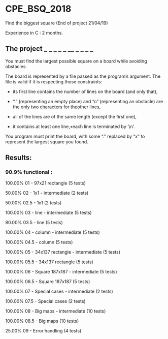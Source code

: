 # CPE_BSQ_2018
Find the biggest square (End of project 21/04/19)

Experience in C : 2 months.

## The project _ _ _ _ _ __ _ _ _ _

You must find the largest possible square on a board while avoiding obstacles.

The board is represented by a file passed as the program’s argument. The file is valid if it is respecting those constraints:

  - its first line contains the number of lines on the board (and only that),

  - “.” (representing an empty place) and “o” (representing an obstacle) are the only two characters for theother lines,

  - all of the lines are of the same length (except the first one),

  - it contains at least one line,•each line is terminated by ‘\n’.

You program must print the board, with some “.” replaced by “x” to represent the largest square you found.




## Results:

### 90.9% functional :

100.00% 01 - 97x21 rectangle (5 tests)

50.00%  02 - 1x1 - intermediate (2 tests)

50.00%  02.5 - 1x1 (2 tests)

100.00% 03 - line - intermediate (5 tests)

80.00%  03.5 - line (5 tests)

100.00% 04 - column - intermediate  (5 tests)

100.00% 04.5 - column (5 tests)

100.00% 05 - 34x137 rectangle - intermediate (5 tests)

100.00% 05.5 - 34x137 rectangle (5 tests)

100.00% 06 - Square 187x187 - intermediate (5 tests)

100.00% 06.5 - Square 187x187 (5 tests)

100.00% 07 - Special cases - intermediate (2 tests)

100.00% 07.5 - Special cases (2 tests)

100.00% 08 - Big maps - intermediate (10 tests)

100.00% 08.5 - Big maps (10 tests)

25.00%  09 - Error handling (4 tests)
